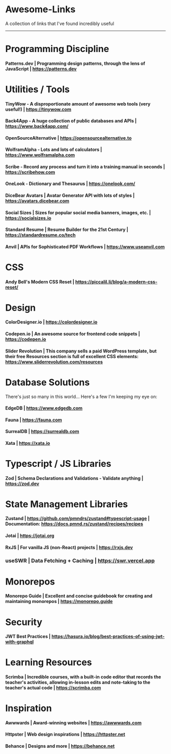 # Awesome-Links
A collection of links that I've found incredibly useful

---

# Programming Discipline

#### Patterns.dev | Programming design patterns, through the lens of JavaScript | https://patterns.dev


# Utilities / Tools

#### TinyWow - A disproportionate amount of awesome web tools (very useful!) | https://tinywow.com

#### Back4App - A huge collection of public databases and APIs | https://www.back4app.com/

#### OpenSourceAlternative | https://opensourcealternative.to

#### WolframAlpha - Lots and lots of calculators | https://www.wolframalpha.com

#### Scribe - Record any process and turn it into a training manual in seconds | https://scribehow.com

#### OneLook - Dictionary and Thesaurus | https://onelook.com/

#### DiceBear Avatars | Avatar Generator API with lots of styles | https://avatars.dicebear.com

#### Social Sizes | Sizes for popular social media banners, images, etc. | https://socialsizes.io

#### Standard Resume | Resume Builder for the 21st Century | https://standardresume.co/tech

#### Anvil | APIs for Sophisticated PDF Workflows | https://www.useanvil.com


# CSS

#### Andy Bell's Modern CSS Reset | https://piccalil.li/blog/a-modern-css-reset/ 


# Design

#### ColorDesigner.io | https://colordesigner.io

#### Codepen.io | An awesome source for frontend code snippets | https://codepen.io

#### Slider Revolution | This company sells a paid WordPress template, but their free Resources section is full of excellent CSS elements: https://www.sliderrevolution.com/resources


# Database Solutions

There's just so many in this world... Here's a few I'm keeping my eye on:

#### EdgeDB | https://www.edgedb.com

#### Fauna | https://fauna.com

#### SurrealDB | https://surrealdb.com

#### Xata | https://xata.io


# Typescript / JS Libraries

#### Zod | Schema Declarations and Validations - Validate anything |  https://zod.dev 


# State Management Libraries

#### Zustand | https://github.com/pmndrs/zustand#typescript-usage | Documentation: https://docs.pmnd.rs/zustand/recipes/recipes

#### Jotai | https://jotai.org

#### RxJS | For vanilla JS (non-React) projects | https://rxjs.dev

### useSWR | Data Fetching + Caching | https://swr.vercel.app


# Monorepos

#### Monorepo Guide | Excellent and concise guidebook for creating and maintaining monorepos | https://monorepo.guide


# Security

#### JWT Best Practices | https://hasura.io/blog/best-practices-of-using-jwt-with-graphql


# Learning Resources

#### Scrimba | Incredible courses, with a built-in code editor that records the teacher's activities, allowing in-lesson edits and note-taking to the teacher's actual code | https://scrimba.com


# Inspiration

#### Awwwards | Award-winning websites | https://awwwards.com

#### Httpster | Web design inspirations | https://httpster.net

#### Behance | Designs and more | https://behance.net
